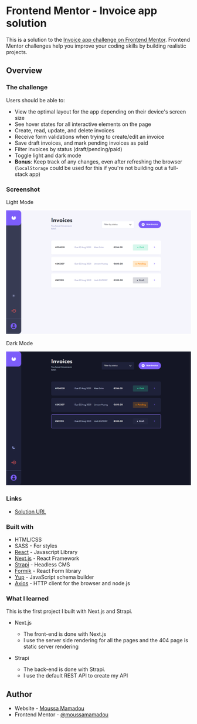 # Frontend Mentor - Invoice app solution

This is a solution to the [Invoice app challenge on Frontend Mentor](https://www.frontendmentor.io/challenges/invoice-app-i7KaLTQjl). Frontend Mentor challenges help you improve your coding skills by building realistic projects. 

## Overview

### The challenge

Users should be able to:

- View the optimal layout for the app depending on their device's screen size
- See hover states for all interactive elements on the page
- Create, read, update, and delete invoices
- Receive form validations when trying to create/edit an invoice
- Save draft invoices, and mark pending invoices as paid
- Filter invoices by status (draft/pending/paid)
- Toggle light and dark mode
- **Bonus**: Keep track of any changes, even after refreshing the browser (`localStorage` could be used for this if you're not building out a full-stack app)

### Screenshot

  Light Mode

![](./frontend/public/screenshot-invoice-app-light.png)

  Dark Mode

![](./frontend/public/screenshot-invoice-app-dark.png)

### Links

- [Solution URL](https://invoice-app-moussa.vercel.app/)

### Built with

- HTML/CSS 
- SASS - For styles
- [React](https://reactjs.org/) - Javascript Library
- [Next.js](https://nextjs.org/) - React Framework 
- [Strapi](https://strapi.io/) - Headless CMS 
- [Formik](https://formik.org/) - React Form library 
- [Yup](https://github.com/jquense/yup/) - JavaScript schema builder 
- [Axios](https://axios-http.com/) - HTTP client for the browser and node.js 

### What I learned

This is the first project I built with Next.js and Strapi. 
- Next.js
  - The front-end is done with Next.js
  - I use the server side rendering for all the pages and the 404 page is static server rendering

- Strapi
  - The back-end is done with Strapi.
  - I use the default REST API to create my API

## Author

- Website - [Moussa Mamadou](http://www.moussamamadou.com)
- Frontend Mentor - [@moussamamadou](https://www.frontendmentor.io/profile/moussamamadou)

